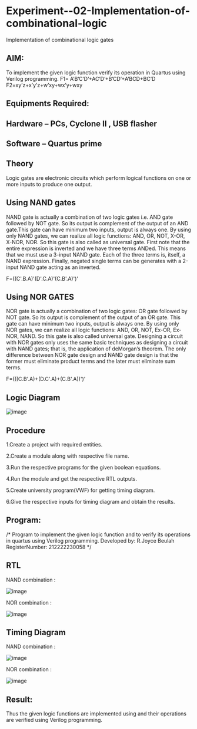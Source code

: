 # Experiment--02-Implementation-of-combinational-logic
Implementation of combinational logic gates
 
## AIM:
To implement the given logic function verify its operation in Quartus using Verilog programming.
 F1= A’B’C’D’+AC’D’+B’CD’+A’BCD+BC’D
F2=xy’z+x’y’z+w’xy+wx’y+wxy
 
 
 
## Equipments Required:
## Hardware – PCs, Cyclone II , USB flasher
## Software – Quartus prime


## Theory
 Logic gates are electronic circuits which perform logical functions on one or more inputs to produce one output.

## Using NAND gates
NAND gate is actually a combination of two logic gates i.e. AND gate followed by NOT gate. So its output is complement of the output of an AND gate.This gate can have minimum two inputs, output is always one. By using only NAND gates, we can realize all logic functions: AND, OR, NOT, X-OR, X-NOR, NOR. So this gate is also called as universal gate. First note that the entire expression is inverted and we have three terms ANDed. This means that we must use a 3-input NAND gate. Each of the three terms is, itself, a NAND expression. Finally, negated single terms can be generates with a 2-input NAND gate acting as an inverted.

F=((C'.B.A)'(D'.C.A)'(C.B'.A)')'

## Using NOR GATES
NOR gate is actually a combination of two logic gates: OR gate followed by NOT gate. So its output is complement of the output of an OR gate. This gate can have minimum two inputs, output is always one. By using only NOR gates, we can realize all logic functions: AND, OR, NOT, Ex-OR, Ex-NOR, NAND. So this gate is also called universal gate. Designing a circuit with NOR gates only uses the same basic techniques as designing a circuit with NAND gates; that is, the application of deMorgan’s theorem. The only difference between NOR gate design and NAND gate design is that the former must eliminate product terms and the later must eliminate sum terms.

F=(((C.B'.A)+(D.C'.A)+(C.B'.A))')'

## Logic Diagram
![image](https://github.com/JoyceBeulah/Experiment--02-Implementation-of-combinational-logic-/assets/118343698/0b49e589-62a9-4f98-898e-9bb525265e89)

## Procedure
1.Create a project with required entities.

2.Create a module along with respective file name.

3.Run the respective programs for the given boolean equations.

4.Run the module and get the respective RTL outputs.

5.Create university program(VWF) for getting timing diagram.

6.Give the respective inputs for timing diagram and obtain the results.
## Program:
/*
Program to implement the given logic function and to verify its operations in quartus using Verilog programming.
Developed by: R.Joyce Beulah
RegisterNumber:  212222230058
*/
## RTL 
NAND combination :

![image](https://github.com/JoyceBeulah/Experiment--02-Implementation-of-combinational-logic-/assets/118343698/17d3a272-62ac-4dd7-beeb-da6522cad07e)

NOR combination :

![image](https://github.com/JoyceBeulah/Experiment--02-Implementation-of-combinational-logic-/assets/118343698/211c6291-ee50-471c-a35b-63f3018f407a)

## Timing Diagram
NAND combination :

![image](https://github.com/JoyceBeulah/Experiment--02-Implementation-of-combinational-logic-/assets/118343698/45deb2ca-5915-4011-befd-1b357af6b267)


NOR combination :

![image](https://github.com/JoyceBeulah/Experiment--02-Implementation-of-combinational-logic-/assets/118343698/b5924734-36b6-482c-95f1-a16f5411b0bf)


## Result:
Thus the given logic functions are implemented using  and their operations are verified using Verilog programming.
